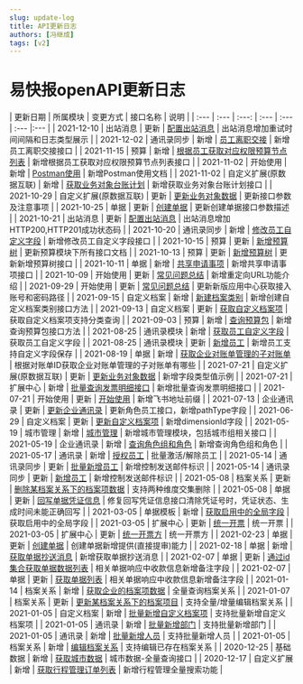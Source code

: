 ```yaml
---
slug: update-log
title: API更新日志
authors: [冯继成]
tags: [v2]
---
```


# 易快报openAPI更新日志

| 更新日期 | 所属模块 | 变更方式 | 接口名称 | 说明 |
| :--- | :--- | :---: | :--- | :--- | :--- |:--- |
| 2021-12-10 | 出站消息 | 更新 | [配置出站消息](/outbound-message/outbound-new.md) | 出站消息增加重试时间间隔和日志类型展示 |
| 2021-12-02 | 通讯录同步 | 新增 | [员工离职交接](/contacts/relay-staff.md) | 新增员工离职交接接口 |
| 2021-11-15 | 预算 | 新增 | [根据员工获取对应权限预算节点列表](/budget/get-BudgetsDetails-ByStaff.md) | 新增根据员工获取对应权限预算节点列表接口 |
| 2021-11-02 | 开始使用 | 新增 | [Postman使用](/getting-started/postman-use.md) | 新增Postman使用文档 |
| 2021-11-02 | 自定义扩展(原数据互联) | 新增 | [获取业务对象台账计划](/datalink/get-entity-plan.md) | 新增获取业务对象台账计划接口 |
| 2021-10-29 | 自定义扩展(原数据互联) | 更新 | [更新业务对象数据](/datalink/update-entity-data.md) | 更新接口参数及注意事项 |
| 2021-10-25 | 单据 | 更新 | [创建单据](/flows/creat-and-save.md) |  更新创建单据接口参数描述 |
| 2021-10-21 | 出站消息 | 更新 | [配置出站消息](/outbound-message/outbound-new.md) |  出站消息增加HTTP200,HTTP201成功状态码 |
| 2021-10-20 | 通讯录同步 | 新增 | [修改员工自定义字段](/contacts/update-staffs-customFields.md) |  新增修改员工自定义字段接口	|
| 2021-10-15 | 预算  | 更新  |  [新增预算树](/budget/add-budget.md)  |  更新预算模块下所有接口文档	|
| 2021-10-13 | 预算  | 更新  |  [新增预算树](/budget/add-budget.md)  |  更新新增预算树接口	|
| 2021-10-11 | 单据  | 新增  |  [共享申请事项](/flows/share-requisition.md)  |  新增共享申请事项接口	|
| 2021-10-09 | 开始使用  | 更新  |  [常见问题总结](/getting-started/question-answer.md)  |  新增重定向URL功能介绍	|
| 2021-09-29 | 开始使用  | 更新  |  [常见问题总结](/getting-started/question-answer.md)  |  更新新版应用中心获取接入账号和密码路径	|
| 2021-09-15 | 自定义档案  | 新增  |  [新建档案类别](/dimensions/create-dimensions.md)  |  新增创建自定义档案类别接口方法	|
| 2021-09-13 | 自定义档案  | 更新  |  [获取自定义档案项](/dimensions/get-dimension-items.md)  |  获取自定义档案项支持分类查询	|
| 2021-09-03 | 预算  | 新增  |  [查询预算包](/budget/search-budget-node.md)  |  新增查询预算包接口方法	|
| 2021-08-25 | 通讯录模块  | 新增  |  [获取员工自定义字段](/contacts/getAllCustomeProperty.md)  |  获取员工自定义字段	|
| 2021-08-25 | 通讯录模块  | 更新  |  [新增员工](/contacts/add-staffs.md)  |  新增员工支持自定义字段保存	|
| 2021-08-19 | 单据  | 新增  |  [获取企业对账单管理的子对账单](/flows/get-flow-by-checkingId.md)  |  根据对账单ID获取企业对账单管理的子对账单有哪些	|
| 2021-07-21 | 自定义扩展(原数据互联) |  更新   |  [更新业务对象数据](/datalink/update-entity-data.md)  |  新增字段类型值示例	|
| 2021-07-21 | 扩展中心     |  新增   |  [批量查询发票明细接口](/datalink/get-entity-invoic-details-batch.md)  |  新增批量查询发票明细接口	|
| 2021-07-21 | 开始使用     |  更新   |  [开始使用](/getting-started/origin.md)  |  新增飞书地址前缀	|
| 2021-07-13 | 企业通讯录     |  更新   |  [更新企业通讯录](/corporation/update-roles.md)  |  更新角色员工接口，新增pathType字段	|
| 2021-06-29 | 自定义档案     |  更新   |  [更新自定义档案项](/dimensions/update-dimension-items.md)  |  新增dimensionId字段	|
| 2021-05-19 | 城市管理     |  新增   |  [城市管理](/city/info.md)  |  新增城市管理模块，包括城市组相关接口	|
| 2021-05-19 | 企业通讯录    |  新增   |  [查询角色组和角色](/corporation/get-roles-group.md)  |  新增查询角色组和角色	|
| 2021-05-17 | 通讯录     |  新增   |  [授权员工](/contacts/auth-staffs.md)  |   批量激活/解除员工	|
| 2021-05-14 | 通讯录同步 | 更新   |  [批量新增员工](/contacts/batch-add-staffs.html)   |   新增控制发送邮件标识	|
| 2021-05-14 | 通讯录同步 | 更新   |  [新增员工](/contacts/add-staffs.html)   |   新增控制发送邮件标识	|
| 2021-05-08 | 档案关系 | 更新   |  [删除某档案关系下的档案项数据](/recordLink/delete-dimension-relation-items.html)   |   支持两种维度交集删除	|
| 2021-05-08 | 单据 | 更新   |  [回写单据凭证信息](/flows/voucher-write-back.html)   |   修复回写凭证信息接口清除凭证号时，凭证状态、生成时间未能正确回写 |
| 2021-03-05 | 单据模板 |  新增   |  [获取启用中的全局字段](/forms/get-customs-param.md) |   获取启用中的全局字段	|
| 2021-03-05 | 扩展中心 |  更新   |  [统一开票](/datalink/get-entity-unify-invoice.html) |   统一开票	|
| 2021-03-05 | 扩展中心 |  更新   |  [统一开票方](/datalink/get-entity-unify-corporation.html) |   统一开票方	|
| 2021-02-23 | 单据	 |  更新   |  [创建单据](/flows/creat-and-save.html) |   创建单据新增提供(直接提审)能力	|
| 2021-02-18 | 单据	 |  新增   |  [获取单据抄送消息](/flows/get-carboncopy.html) |   新增获取单据抄送消息	|
| 2021-02-07 | 单据	 |  更新   |  [通过id集合获取单据数据列表](/flows/get-forms-sequences-ids.html) |   相关单据响应中收款信息新增备注字段	|
| 2021-02-07 | 单据	 |  更新   |  [获取单据列表](/flows/get-forms-sequences.html) |   相关单据响应中收款信息新增备注字段	|
| 2021-01-14 | 档案关系	 |  新增   |  [获取企业的档案项数据](/recordLink/query-all-relation-items.html) |   全量查询档案关系	|
| 2021-01-07 | 档案关系	 |  更新   |  [更新某档案关系下的档案项目](/recordLink/update-dimension-relation-items.html) |   支持全量/增量编辑档案关系 |
| 2021-01-05 | 自定义档案	|  新增   |  [批量新增自定义档案项](/dimensions/batch-creat-dimension-items.html)  |   支持批量新增自定义档案项 |
| 2021-01-05 | 通讯录 |  新增  |  [批量新增部门](/contacts/batch-add-departments.html)		  |   支持批量新增部门	|
| 2021-01-05 | 通讯录	|  新增   |  [批量新增人员](/contacts/batch-add-staffs.html)  |   支持批量新增人员	|
| 2021-01-05 | 档案关系 |  新增   |  [编辑档案关系](/recordLink/edit-dimension-relation-items.html)   |   支持编辑已存在档案关系	|
| 2020-12-25 | 基础数据 |  新增   |  [获取城市数据](/basedata/get-basedata-city.html)   |   城市数据-全量查询接口	|
| 2020-12-17 | 自定义扩展 | 新增   |  [获取行程管理订单列表](/datalink/get-tripManager-order.html)   |   新增行程管理全量搜索功能	|


